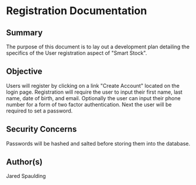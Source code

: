 # Registration Documentation

## Summary
The purpose of this document is to lay out a development plan detailing the specifics of the User registration aspect of "Smart Stock".

## Objective
Users will register by clicking on a link "Create Account" located on the login page. Registration will require the user to input their first name, last name, date of birth, and email. Optionally the user can input their phone number for a form of two factor authentication. Next the user will be required to set a password.

## Security Concerns
Passwords will be hashed and salted before storing them into the database.

## Author(s)
Jared Spaulding 